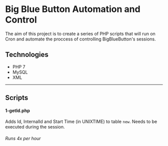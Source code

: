 # Big Blue Button Automation and Control
The aim of this project is to create a series of PHP scripts that will run on Cron and automate the proccess of controlling BigBlueButton's sessions.

## Technologies
- PHP 7
- MySQL
- XML

---

## Scripts

#### 1-getId.php
Adds Id, InternalId and Start Time (in UNIXTIME) to table `new`. Needs to be executed during the session.

###### Runs 4x per hour
